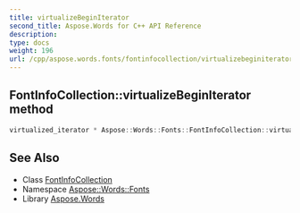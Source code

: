 ```yaml
---
title: virtualizeBeginIterator
second_title: Aspose.Words for C++ API Reference
description: 
type: docs
weight: 196
url: /cpp/aspose.words.fonts/fontinfocollection/virtualizebeginiterator/
---
```

## FontInfoCollection::virtualizeBeginIterator method




```cpp
virtualized_iterator * Aspose::Words::Fonts::FontInfoCollection::virtualizeBeginIterator() override
```

## See Also

* Class [FontInfoCollection](../)
* Namespace [Aspose::Words::Fonts](../../)
* Library [Aspose.Words](../../../)

